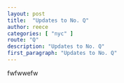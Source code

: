 ```yaml
---
layout: post
title:  "Updates to No. Q"
author: reece
categories: [ "nyc" ]
route: "Q"
description: "Updates to No. Q"
first_paragraph: "Updates to No. Q"
---
```


fwfwwefw
